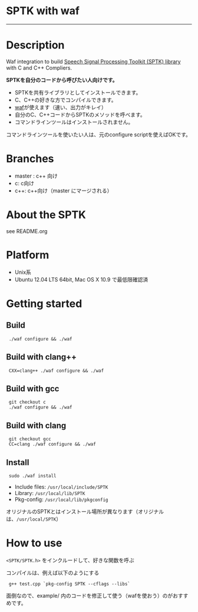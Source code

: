 # SPTK with waf

-----------------

# Description 

Waf integration to build [Speech Signal Processing Toolkit (SPTK) library](http://sp-tk.sourceforge.net/) with C and C++ Compliers. 

**SPTKを自分のコードから呼びたい人向けです。**

* SPTKを共有ライブラリとしてインストールできます。
* C、C++の好きな方でコンパイルできます。
* [waf](https://code.google.com/p/waf/)が使えます（速い、出力がキレイ）
* 自分のC、C++コードからSPTKのメソッドを呼べます。
* コマンドラインツールはインストールされません。
   

コマンドラインツールを使いたい人は、元のconfigure scriptを使えばOKです。

# Branches

- master : c++ 向け
- c: c向け
- c++: c++向け（master にマージされる）

# About the SPTK
    
see README.org

# Platform

* Unix系
* Ubuntu 12.04 LTS 64bit, Mac OS X 10.9 で最低限確認済

# Getting started

## Build

     ./waf configure && ./waf

## Build with clang++

     CXX=clang++ ./waf configure && ./waf

## Build with gcc

     git checkout c
     ./waf configure && ./waf

## Build with clang

     git checkout gcc
     CC=clang ./waf configure && ./waf

## Install 

     sudo ./waf install

* Include files: `/usr/local/include/SPTK`
* Library: `/usr/local/lib/SPTK`
* Pkg-config: `/usr/local/lib/pkgconfig`

オリジナルのSPTKとはインストール場所が異なります（オリジナルは、`/usr/local/SPTK`）

# How to use

`<SPTK/SPTK.h>` をインクルードして、好きな関数を呼ぶ

コンパイルは、例えば以下のようにする

     g++ test.cpp `pkg-config SPTK --cflags --libs`

面倒なので、example/ 内のコードを修正して使う（wafを使おう）のがおすすめです。